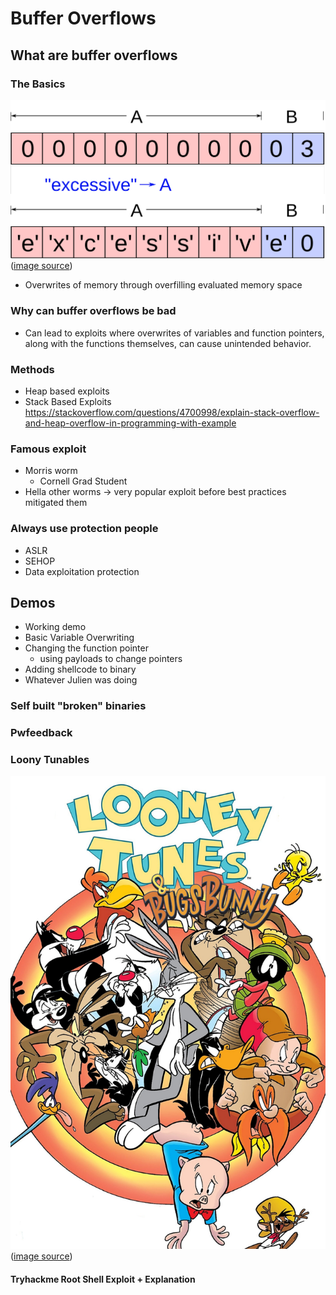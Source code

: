 # Buffer Overflows

## What are buffer overflows

### The Basics

![Buffer Overflow Introductory](figures/BufferOverflowIntroductory.png)
([image source](https://en.wikipedia.org/wiki/Buffer_overflow))

- Overwrites of memory through overfilling evaluated memory space

### Why can buffer overflows be bad

- Can lead to exploits where overwrites of variables and function pointers, along with the functions themselves, can cause unintended behavior.

### Methods

- Heap based exploits
- Stack Based Exploits 
https://stackoverflow.com/questions/4700998/explain-stack-overflow-and-heap-overflow-in-programming-with-example 

### Famous exploit

- Morris worm
    - Cornell Grad Student 
- Hella other worms -> very popular exploit before best practices mitigated them


### Always use protection people

- ASLR
- SEHOP
- Data exploitation protection

## Demos

- Working demo
- Basic Variable Overwriting
- Changing the function pointer
    - using payloads to change pointers
- Adding shellcode to binary
- Whatever Julien was doing

### Self built "broken" binaries

### Pwfeedback

### Loony Tunables


![Loony Tunes](figures/LooneyTunes.png)
([image source](https://www.imdb.com/title/tt8543208/))

#### Tryhackme Root Shell Exploit + Explanation
